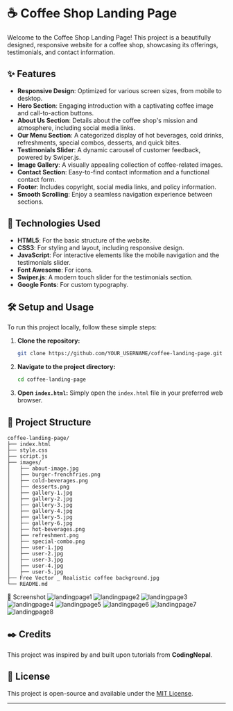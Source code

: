 
# ☕ Coffee Shop Landing Page

Welcome to the Coffee Shop Landing Page\! This project is a beautifully designed, responsive website for a coffee shop, showcasing its offerings, testimonials, and contact information.

## ✨ Features

  * **Responsive Design**: Optimized for various screen sizes, from mobile to desktop.
  * **Hero Section**: Engaging introduction with a captivating coffee image and call-to-action buttons.
  * **About Us Section**: Details about the coffee shop's mission and atmosphere, including social media links.
  * **Our Menu Section**: A categorized display of hot beverages, cold drinks, refreshments, special combos, desserts, and quick bites.
  * **Testimonials Slider**: A dynamic carousel of customer feedback, powered by Swiper.js.
  * **Image Gallery**: A visually appealing collection of coffee-related images.
  * **Contact Section**: Easy-to-find contact information and a functional contact form.
  * **Footer**: Includes copyright, social media links, and policy information.
  * **Smooth Scrolling**: Enjoy a seamless navigation experience between sections.

## 🚀 Technologies Used

  * **HTML5**: For the basic structure of the website.
  * **CSS3**: For styling and layout, including responsive design.
  * **JavaScript**: For interactive elements like the mobile navigation and the testimonials slider.
  * **Font Awesome**: For icons.
  * **Swiper.js**: A modern touch slider for the testimonials section.
  * **Google Fonts**: For custom typography.

## 🛠️ Setup and Usage

To run this project locally, follow these simple steps:

1.  **Clone the repository:**
    ```bash
    git clone https://github.com/YOUR_USERNAME/coffee-landing-page.git
    ```
2.  **Navigate to the project directory:**
    ```bash
    cd coffee-landing-page
    ```
3.  **Open `index.html`:**
    Simply open the `index.html` file in your preferred web browser.

## 📁 Project Structure

```
coffee-landing-page/
├── index.html
├── style.css
├── script.js
├── images/
│   ├── about-image.jpg
│   ├── burger-frenchfries.png
│   ├── cold-beverages.png
│   ├── desserts.png
│   ├── gallery-1.jpg
│   ├── gallery-2.jpg
│   ├── gallery-3.jpg
│   ├── gallery-4.jpg
│   ├── gallery-5.jpg
│   ├── gallery-6.jpg
│   ├── hot-beverages.png
│   ├── refreshment.png
│   ├── special-combo.png
│   ├── user-1.jpg
│   ├── user-2.jpg
│   ├── user-3.jpg
│   ├── user-4.jpg
│   ├── user-5.jpg
├── Free Vector _ Realistic coffee background.jpg
└── README.md
```
🎨 Screenshot 
![landingpage1](https://github.com/user-attachments/assets/42fa0036-1ef5-43d3-b1fe-f661d99624e7)
![landingpage2](https://github.com/user-attachments/assets/63c77930-7f38-48d3-82d1-839560b3fc55)
![landingpage3](https://github.com/user-attachments/assets/bdb800e4-e718-4c57-ad28-31f7325c5a09)
![landingpage4](https://github.com/user-attachments/assets/2d4193ac-4670-4548-999b-1cf7793c3353)
![landingpage5](https://github.com/user-attachments/assets/254e5826-4fcf-4217-b124-9a37c12696f8)
![landingpage6](https://github.com/user-attachments/assets/78146ce7-86de-4a0b-ba7b-dffad06e6829)
![landingpage7](https://github.com/user-attachments/assets/0ae3e6f0-db6c-4a0b-a307-d7447314478f)
![landingpage8](https://github.com/user-attachments/assets/cb958a24-cf0d-4908-9b19-1afe2e556ffc)



## ✒️ Credits

This project was inspired by and built upon tutorials from **CodingNepal**.

## 📄 License

This project is open-source and available under the [MIT License](https://www.google.com/search?q=LICENSE).

-----

